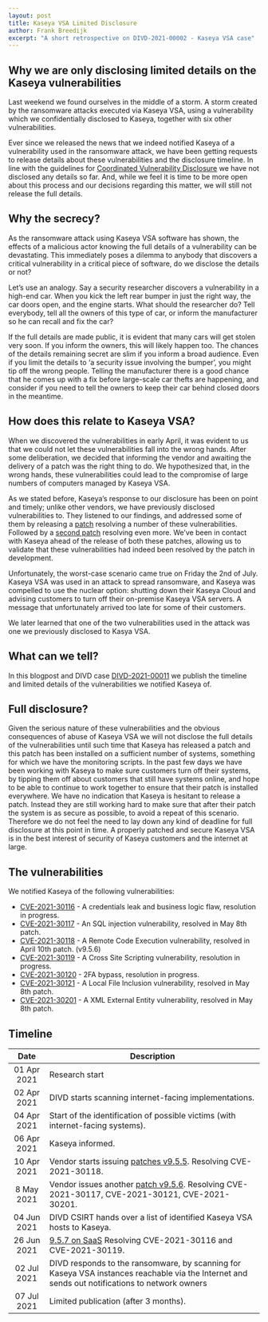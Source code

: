 ```yaml
---
layout: post
title: Kaseya VSA Limited Disclosure
author: Frank Breedijk
excerpt: "A short retrospective on DIVD-2021-00002 - Kaseya VSA case"
---
```


## Why we are only disclosing limited details on the Kaseya vulnerabilities
Last weekend we found ourselves in the middle of a storm. A storm created by the ransomware attacks executed via Kaseya VSA, using a vulnerability which we confidentially disclosed to Kaseya, together with six other vulnerabilities.

Ever since we released the news that we indeed notified Kaseya of a vulnerability used in the ransomware attack, we have been getting requests to release details about these vulnerabilities and the disclosure timeline. In line with the guidelines for [Coordinated Vulnerability Disclosure](https://english.ncsc.nl/publications/publications/2019/juni/01/coordinated-vulnerability-disclosure-the-guideline) we have not disclosed any details so far. And, while we feel it is time to be more open about this process and our decisions regarding this matter, we will still not release the full details.

## Why the secrecy?
As the ransomware attack using Kaseya VSA software has shown, the effects of a malicious actor knowing the full details of a vulnerability can be devastating. This immediately poses a dilemma to anybody that discovers a critical vulnerability in a critical piece of software, do we disclose the details or not?

Let’s use an analogy. Say a security researcher discovers a vulnerability in a high-end car. When you kick the left rear bumper in just the right way, the car doors open, and the engine starts. What should the researcher do? Tell everybody, tell all the owners of this type of car, or inform the manufacturer so he can recall and fix the car?

If the full details are made public, it is evident that many cars will get stolen very soon. If you inform the owners, this will likely happen too. The chances of the details remaining secret are slim if you inform a broad audience. Even if you limit the details to ‘a security issue involving the bumper’, you might tip off the wrong people. Telling the manufacturer there is a good chance that he comes up with a fix before large-scale car thefts are happening, and consider if you need to tell the owners to keep their car behind closed doors in the meantime.

## How does this relate to Kaseya VSA?
When we discovered the vulnerabilities in early April, it was evident to us that we could not let these vulnerabilities fall into the wrong hands. After some deliberation, we decided that informing the vendor and awaiting the delivery of a patch was the right thing to do. We hypothesized that, in the wrong hands, these vulnerabilities could lead to the compromise of large numbers of computers managed by Kaseya VSA.

As we stated before, Kaseya’s response to our disclosure has been on point and timely; unlike other vendors, we have previously disclosed vulnerabilities to. They listened to our findings, and addressed some of them by releasing a [patch](https://helpdesk.kaseya.com/hc/en-gb/articles/360019054377-9-5-5-Feature-Release-10-April-2021) resolving a number of these vulnerabilities. Followed by a [second patch](https://helpdesk.kaseya.com/hc/en-gb/articles/360019966738-9-5-6-Feature-Release-8-May-2021) resolving even more. We’ve been in contact with Kaseya ahead of the release of both these patches, allowing us to validate that these vulnerabilities had indeed been resolved by the patch in development.

Unfortunately, the worst-case scenario came true on Friday the 2nd of July. Kaseya VSA was used in an attack to spread ransomware, and Kaseya was compelled to use the nuclear option: shutting down their Kaseya Cloud and advising customers to turn off their on-premise Kaseya VSA servers. A message that unfortunately arrived too late for some of their customers.

We later learned that one of the two vulnerabilities used in the attack was one we previously disclosed to Kasya VSA.

## What can we tell?
In this blogpost and DIVD case [DIVD-2021-00011](https://csirt.divd.nl/DIVD-2021-00011/) we publish the timeline and limited details of the vulnerabilities we notified Kaseya of.

## Full disclosure?
Given the serious nature of these vulnerabilities and the obvious consequences of abuse of Kaseya VSA we will not disclose the full details of the vulnerabilities until such time that Kaseya has released a patch and this patch has been installed on a sufficient number of systems, something for which we have the monitoring scripts. In the past few days we have been working with Kaseya to make sure customers turn off their systems, by tipping them off about customers that still have systems online, and hope to be able to continue to work together to ensure that their patch is installed everywhere. We have no indication that Kaseya is hesitant to release a patch. Instead they are still working hard to make sure that after their patch the system is as secure as possible, to avoid a repeat of this scenario. Therefore we do not feel the need to lay down any kind of deadline for full disclosure at this point in time. A properly patched and secure Kaseya VSA is in the best interest of security of Kaseya customers and the internet at large.

## The vulnerabilities
We notified Kaseya of the following vulnerabilities:
* [CVE-2021-30116](https://csirt.divd.nl/cves/CVE-2021-30116) - A credentials leak and business logic flaw, resolution in progress.
* [CVE-2021-30117](https://csirt.divd.nl/cves/CVE-2021-30117) - An SQL injection vulnerability, resolved in May 8th patch.
* [CVE-2021-30118](https://csirt.divd.nl/cves/CVE-2021-30118) - A Remote Code Execution vulnerability, resolved in April 10th patch. (v9.5.6)
* [CVE-2021-30119](https://csirt.divd.nl/cves/CVE-2021-30119) - A Cross Site Scripting vulnerability, resolution in progress.
* [CVE-2021-30120](https://csirt.divd.nl/cves/CVE-2021-30120) - 2FA bypass, resolution in progress.
* [CVE-2021-30121](https://csirt.divd.nl/cves/CVE-2021-30121) - A Local File Inclusion vulnerability, resolved in May 8th patch.
* [CVE-2021-30201](https://csirt.divd.nl/cves/CVE-2021-30201) - A XML External Entity vulnerability, resolved in May 8th patch.

## Timeline

| Date | Description |
|:-------------:|-----|
| 01 Apr 2021 | Research start |
| 02 Apr 2021 | DIVD starts scanning internet-facing implementations. |
| 04 Apr 2021 | Start of the identification of possible victims (with internet-facing systems). |
| 06 Apr 2021 | Kaseya informed. |
| 10 Apr 2021 | Vendor starts issuing  [patches v9.5.5](https://helpdesk.kaseya.com/hc/en-gb/articles/360019054377-9-5-5-Feature-Release-10-April-2021). Resolving CVE-2021-30118. |
| 8 May 2021 | Vendor issues another [patch v9.5.6](https://helpdesk.kaseya.com/hc/en-gb/articles/360019966738-9-5-6-Feature-Release-8-May-2021). Resolving CVE-2021-30117, CVE-2021-30121, CVE-2021-30201. |
| 04 Jun 2021 | DIVD CSIRT hands over a list of identified Kaseya VSA hosts to Kaseya. |
| 26 Jun 2021 |  [9.5.7 on SaaS](https://helpdesk.kaseya.com/hc/en-gb/articles/4403021283217-9-5-7-Feature-Release-26-June-2021-) Resolving CVE-2021-30116 and CVE-2021-30119. |
| 02 Jul 2021 | DIVD responds to the ransomware, by scanning for Kaseya VSA instances reachable via the Internet and sends out notifications to network owners |
| 07 Jul 2021 | Limited publication (after 3 months). |
